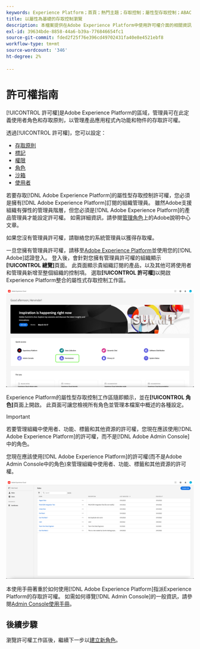 ```yaml
---
keywords: Experience Platform；首頁；熱門主題；存取控制；屬性型存取控制；ABAC
title: 以屬性為基礎的存取控制瀏覽
description: 本檔案提供在Adobe Experience Platform中使用許可權介面的相關資訊
exl-id: 39634bde-8858-44a6-b39a-776846654fc1
source-git-commit: fded2f25f76e396cd49702431fa40e8e4521ebf8
workflow-type: tm+mt
source-wordcount: '346'
ht-degree: 2%

---
```


# 許可權指南

[!UICONTROL 許可權]是Adobe Experience Platform的區域，管理員可在此定義使用者角色和存取原則，以管理產品應用程式內功能和物件的存取許可權。

透過[!UICONTROL 許可權]，您可以設定：

* [存取原則](./policies.md)
* [標記](./labels.md)
* [權限](./permissions.md)
* [角色](./roles.md)
* [沙箱](./sandboxes.md)
* [使用者](./users.md)

若要存取[!DNL Adobe Experience Platform]的屬性型存取控制許可權，您必須是擁有[!DNL Adobe Experience Platform]訂閱的組織管理員。 雖然Adobe支援組織有彈性的管理員階層，但您必須是[!DNL Adobe Experience Platform]的產品管理員才能設定許可權。 如需詳細資訊，請參閱[管理角色](https://helpx.adobe.com/enterprise/using/admin-roles.html)上的Adobe說明中心文章。

如果您沒有管理員許可權，請聯絡您的系統管理員以獲得存取權。

一旦您擁有管理員許可權，請移至[Adobe Experience Platform](https://experience.adobe.com/)並使用您的[!DNL Adobe]認證登入。 登入後，會針對您擁有管理員許可權的組織顯示&#x200B;**[!UICONTROL 總覽]**&#x200B;頁面。 此頁面顯示貴組織訂閱的產品，以及其他可將使用者和管理員新增至整個組織的控制項。 選取&#x200B;**[!UICONTROL 許可權]**&#x200B;以開啟Experience Platform整合的屬性式存取控制工作區。

![flac-select-product](../../images/flac-ui/flac-select-product.png)

Experience Platform的屬性型存取控制工作區隨即顯示，並在&#x200B;**[!UICONTROL 角色]**&#x200B;頁面上開啟。 此頁面可讓您檢視所有角色並管理本檔案中概述的各種設定。

>[!IMPORTANT]
>
>若要管理組織中使用者、功能、標籤和其他資源的許可權，您現在應該使用[!DNL Adobe Experience Platform]的許可權，而不是[!DNL Adobe Admin Console]中的角色。

您現在應該使用[!DNL Adobe Experience Platform]的許可權(而不是Adobe Admin Console中的角色)來管理組織中使用者、功能、標籤和其他資源的許可權。

![flac-select-roles](../../images/flac-ui/flac-select-roles.png)

本使用手冊著重於如何使用[!DNL Adobe Experience Platform]指派Experience Platform的存取許可權。 如需如何導覽[!DNL Admin Console]的一般資訊，請參閱[Admin Console使用手冊](https://helpx.adobe.com/tw/enterprise/using/admin-console.html)。

## 後續步驟

瀏覽許可權工作區後，繼續下一步以[建立新角色](roles.md)。

